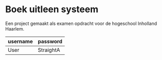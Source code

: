 # Boek uitleen systeem

Een project gemaakt als examen opdracht voor de hogeschool Inholland Haarlem.  

| username |   password  |
|----------|-----|
| User |  StraightA   |
